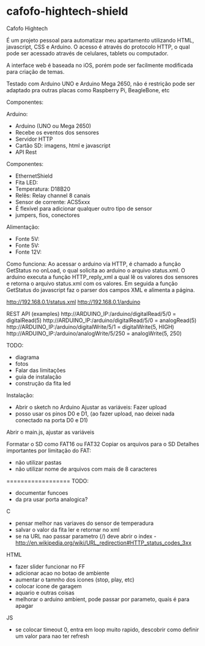 cafofo-hightech-shield
======================

Cafofo Hightech

É um projeto pessoal para automatizar meu apartamento utilizando HTML, javascript, CSS e Arduino. O acesso é através do protocolo HTTP, o qual pode ser acessado através de celulares, tablets ou computador.

A interface web é baseada no iOS, porém pode ser facilmente modificada para criação de temas.

Testado com Arduino UNO e Arduino Mega 2650, não é restrição pode ser adaptado pra outras placas como Raspberry Pi, BeagleBone, etc

Componentes:

Arduino:
* Arduino (UNO ou Mega 2650)
* Recebe os eventos dos sensores
* Servidor HTTP
* Cartão SD: imagens, html e javascript
* API Rest

Componentes:
* EthernetShield
* Fita LED:
* Temperatura: D18B20
* Relês: Relay channel 8 canais
* Sensor de corrente: ACS5xxx
* É flexível para adicionar qualquer outro tipo de sensor
* jumpers, fios, conectores

Alimentação:
* Fonte 5V:
* Fonte 5V:
* Fonte 12V:

Como funciona:
Ao acessar o arduino via HTTP, é chamado a função GetStatus no onLoad, o qual solicita ao arduino o arquivo status.xml. O arduino executa a função HTTP_reply_xml a qual lê os valores dos sensores e retorna o arquivo status.xml com os valores. Em seguida a função GetStatus do javascript faz o parser dos campos XML e alimenta a página.

http://192.168.0.1/status.xml
http://192.168.0.1/arduino

REST API (examples)
http://ARDUINO_IP:/arduino/digitalRead/5/0    = digitalRead(5)
http://ARDUINO_IP:/arduino/digitalRead/5/0    = analogRead(5)
http://ARDUINO_IP:/arduino/digitalWrite/5/1   = digitalWrite(5, HIGH)
http://ARDUINO_IP:/arduino/analogWrite/5/250  = analogWrite(5, 250)

TODO:
* diagrama
* fotos
* Falar das limitações
* guia de instalação
* construção da fita led

Instalação:
* Abrir o sketch no Arduino
Ajustar as variáveis:
Fazer upload
 * posso usar os pinos D0 e D1, (ao fazer upload, nao deixei nada conectado na porta D0 e D1)
 
Abrir o main.js, ajustar as variáveis

Formatar o SD como FAT16 ou FAT32
Copiar os arquivos para o SD
Detalhes importantes por limitação do FAT:
* não utilizar pastas
* não utilizar nome de arquivos com mais de 8 caracteres

================== 
TODO:
* documentar funcoes
* da pra usar porta analogica?
    
C
* pensar melhor nas variaves do sensor de temperadura
* salvar o valor da fita ler e retornar no xml
* se na URL nao passar parametro (/) deve abrir o index - http://en.wikipedia.org/wiki/URL_redirection#HTTP_status_codes_3xx
       
HTML
* fazer slider funcionar no FF
* adicionar acao no botao de ambiente
* aumentar o tamnho dos icones (stop, play, etc)
* colocar icone de garagem
* aquario e outras coisas
* melhorar o arduino ambient, pode passar por parameto, quais é para apagar
               
JS
* se colocar timeout 0, entra em loop muito rapido, descobrir como definir um valor para nao ter refresh
